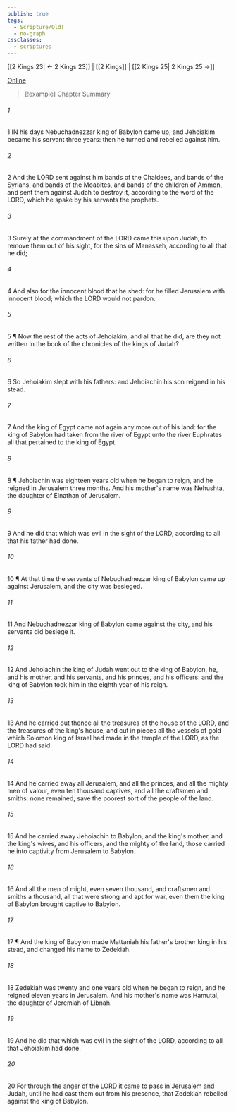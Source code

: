 ```yaml
---
publish: true
tags:
  - Scripture/OldT
  - no-graph
cssclasses:
  - scriptures
---
```

[[2 Kings 23| ← 2 Kings 23]] | [[2 Kings]] | [[2 Kings 25| 2 Kings 25 →]]

[Online](https://churchofjesuschrist.org/study/scriptures/ot/2-kgs/24?lang=eng)

>[!example] Chapter Summary
>
###### 1
1 IN his days Nebuchadnezzar king of Babylon came up, and Jehoiakim became his servant three years: then he turned and rebelled against him.
###### 2
2 And the LORD sent against him bands of the Chaldees, and bands of the Syrians, and bands of the Moabites, and bands of the children of Ammon, and sent them against Judah to destroy it, according to the word of the LORD, which he spake by his servants the prophets.
###### 3
3 Surely at the commandment of the LORD came this upon Judah, to remove them out of his sight, for the sins of Manasseh, according to all that he did;
###### 4
4 And also for the innocent blood that he shed: for he filled Jerusalem with innocent blood; which the LORD would not pardon.
###### 5
5 ¶ Now the rest of the acts of Jehoiakim, and all that he did, are they not written in the book of the chronicles of the kings of Judah?
###### 6
6 So Jehoiakim slept with his fathers: and Jehoiachin his son reigned in his stead.
###### 7
7 And the king of Egypt came not again any more out of his land: for the king of Babylon had taken from the river of Egypt unto the river Euphrates all that pertained to the king of Egypt.
###### 8
8 ¶ Jehoiachin was eighteen years old when he began to reign, and he reigned in Jerusalem three months.  And his mother's name was Nehushta, the daughter of Elnathan of Jerusalem.
###### 9
9 And he did that which was evil in the sight of the LORD, according to all that his father had done.
###### 10
10 ¶ At that time the servants of Nebuchadnezzar king of Babylon came up against Jerusalem, and the city was besieged.
###### 11
11 And Nebuchadnezzar king of Babylon came against the city, and his servants did besiege it.
###### 12
12 And Jehoiachin the king of Judah went out to the king of Babylon, he, and his mother, and his servants, and his princes, and his officers: and the king of Babylon took him in the eighth year of his reign.
###### 13
13 And he carried out thence all the treasures of the house of the LORD, and the treasures of the king's house, and cut in pieces all the vessels of gold which Solomon king of Israel had made in the temple of the LORD, as the LORD had said.
###### 14
14 And he carried away all Jerusalem, and all the princes, and all the mighty men of valour, even ten thousand captives, and all the craftsmen and smiths: none remained, save the poorest sort of the people of the land.
###### 15
15 And he carried away Jehoiachin to Babylon, and the king's mother, and the king's wives, and his officers, and the mighty of the land, those carried he into captivity from Jerusalem to Babylon.
###### 16
16 And all the men of might, even seven thousand, and craftsmen and smiths a thousand, all that were strong and apt for war, even them the king of Babylon brought captive to Babylon.
###### 17
17 ¶ And the king of Babylon made Mattaniah his father's brother king in his stead, and changed his name to Zedekiah.
###### 18
18 Zedekiah was twenty and one years old when he began to reign, and he reigned eleven years in Jerusalem.  And his mother's name was Hamutal, the daughter of Jeremiah of Libnah.
###### 19
19 And he did that which was evil in the sight of the LORD, according to all that Jehoiakim had done.
###### 20
20 For through the anger of the LORD it came to pass in Jerusalem and Judah, until he had cast them out from his presence, that Zedekiah rebelled against the king of Babylon.



